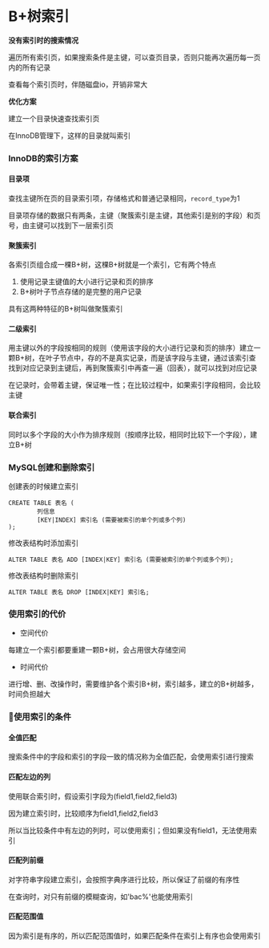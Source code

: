 # B+树索引

**没有索引时的搜索情况**

遍历所有索引页，如果搜索条件是主键，可以查页目录，否则只能再次遍历每一页内的所有记录

查看每个索引页时，伴随磁盘io，开销非常大

**优化方案**

建立一个目录快速查找索引页

在InnoDB管理下，这样的目录就叫索引

### InnoDB的索引方案

#### 目录项

查找主键所在页的目录索引项，存储格式和普通记录相同，`record_type`为1

目录项存储的数据只有两条，主键（聚簇索引是主键，其他索引是别的字段）和页号，由主键可以找到下一层索引页

#### 聚簇索引

各索引页组合成一棵B+树，这棵B+树就是一个索引，它有两个特点

1. 使用记录主键值的大小进行记录和页的排序
2. B+树叶子节点存储的是完整的用户记录

具有这两种特征的B+树叫做聚簇索引

#### 二级索引

用主键以外的字段按相同的规则（使用该字段的大小进行记录和页的排序）建立一颗B+树，在叶子节点中，存的不是真实记录，而是该字段与主键，通过该索引查找到对应记录到主键后，再到聚簇索引中再查一遍（回表），就可以找到对应记录

在记录时，会带着主键，保证唯一性；在比较过程中，如果索引字段相同，会比较主键

#### 联合索引

同时以多个字段的大小作为排序规则（按顺序比较，相同时比较下一个字段），建立B+树

### MySQL创建和删除索引

创建表的时候建立索引

```mysql
CREATE TABLE 表名 (
		列信息
		[KEY|INDEX] 索引名 (需要被索引的单个列或多个列)
);
```

修改表结构时添加索引

```mysql
ALTER TABLE 表名 ADD [INDEX|KEY] 索引名 (需要被索引的单个列或多个列);
```

修改表结构时删除索引

```mysql
ALTER TABLE 表名 DROP [INDEX|KEY] 索引名;
```

### 使用索引的代价

- 空间代价

每建立一个索引都要重建一颗B+树，会占用很大存储空间

- 时间代价

进行增、删、改操作时，需要维护各个索引B+树，索引越多，建立的B+树越多，时间负担越大

### 使用索引的条件

#### 全值匹配

搜索条件中的字段和索引的字段一致的情况称为全值匹配，会使用索引进行搜索

#### 匹配左边的列

使用联合索引时，假设索引字段为(field1,field2,field3)

因为建立索引时，比较顺序为field1,field2,field3

所以当比较条件中有左边的列时，可以使用索引；但如果没有field1，无法使用索引

#### 匹配列前缀

对字符串字段建立索引，会按照字典序进行比较，所以保证了前缀的有序性

在查询时，对只有前缀的模糊查询，如'bac%'也能使用索引

#### 匹配范围值

因为索引是有序的，所以匹配范围值时，如果匹配条件在索引上有序也会使用索引